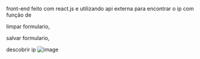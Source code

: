 front-end feito com react.js e utilizando api externa para encontrar o ip
com função de 

limpar formulario,

salvar formulario,
 
descobrir ip
![image](https://user-images.githubusercontent.com/74570772/150714601-ecfb0da2-ee3f-4e0a-b8a9-65ab40c6af98.png)

